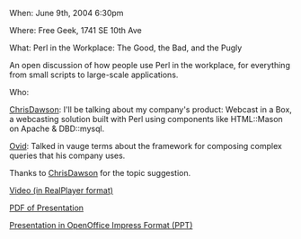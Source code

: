 When: June 9th, 2004 6:30pm

Where: Free Geek, 1741 SE 10th Ave

What: Perl in the Workplace: The Good, the Bad, and the Pugly

An open discussion of how people use Perl in the workplace, for everything from small scripts to large-scale applications.

Who:

[ChrisDawson](/ChrisDawson):  I'll be talking about my company's product: Webcast in a Box, a webcasting solution built with Perl using components like HTML::Mason on Apache & DBD::mysql.

[Ovid](http://users.easystreet.com/ovid/): Talked in vauge terms about the framework for composing complex queries that his company uses.

Thanks to [ChrisDawson](/ChrisDawson) for the topic suggestion.

[Video (in RealPlayer format)](http://www.webcastinabox.com/presentations/pdx-pm/pdx-pm.ram)

[PDF of Presentation](http://www.webcastinabox.com/presentations/pdx-pm/pdx-pm.pdf)

[Presentation in OpenOffice Impress Format (PPT)](http://www.webcastinabox.com/presentations/pdx-pm/pdx-pm.sxi)

